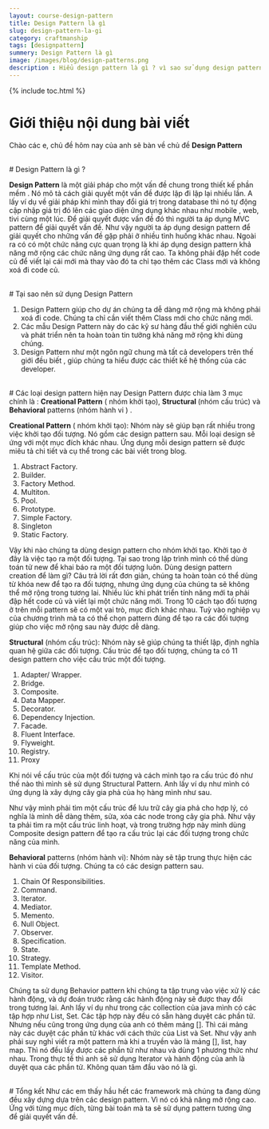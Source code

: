 ```yaml
---
layout: course-design-pattern
title: Design Pattern là gì
slug: design-pattern-la-gi
category: craftmanship
tags: [designpattern]
summery: Design Pattern là gì
image: /images/blog/design-patterns.png
description : Hiểu design pattern là gì ? vì sao sử dụng design pattern. Hướng dẫn các mẫu design pattern trong học lập trình java.
---
```


{% include toc.html %}

# **Giới thiệu nội dung bài viết**
Chào các e, chủ đề hôm nay của anh sẽ bàn về chủ đề  <b>Design Pattern</b>

<br>
# Design Pattern là gì ?

<b>Design Pattern</b> là một giải pháp cho một vấn đề chung trong thiết kế phần mềm . Nó mô tả cách giải quyết một vấn đề được lập đi lập lại
nhiều lần. A lấy ví dụ về giải pháp khi mình thay đổi giá trị trong database thì nó tự động cập nhập giá trị đó lên các giao diện ứng dụng
khác nhau như mobile , web, tivi cùng một lúc. Để giải quyết được vấn đề đó thì người ta áp dụng MVC pattern để giải quyết vấn đề.
Như vậy người ta áp dụng design pattern để giải quyết cho những vấn đề gặp phải ở nhiều tình huống khác nhau. Ngoài ra có có một chức năng cực quan trọng là khi áp dụng design pattern khả năng mở rộng các chức năng ứng dụng rất cao. Ta không phải đập hết code củ để viết lại cái mới mà thay vào đó ta chỉ tạo thêm các Class mới và không xoá đi code củ.

<br>
# Tại sao nên sử dụng Design Pattern

1. Design Pattern giúp cho dự án chúng ta dễ dàng mở rộng mà không phải xoá đi code. Chúng ta chỉ cần viết thêm Class mới cho
chức năng mới.
2. Các mẫu Design Pattern này do các kỹ sư hàng đầu thế giới nghiên cứu và phát triển nên ta hoàn toàn tin tưởng khả
năng mở rộng khi dùng chúng.
3. Design Pattern như một ngôn ngữ chung mà tất cả developers trên thế giới đều biết , giúp chúng ta hiểu được các
thiết kế hệ thống của các developer.

<br>
# Các loại design pattern hiện nay
Design Pattern được chia làm 3 mục chính là : <b>Creational Pattern</b> ( nhóm khởi tạo), <b>Structural </b>(nhóm cấu trúc) và <b>Behavioral</b> patterns (nhóm hành vi ) .

<b>Creational Pattern</b> ( nhóm khởi tạo): Nhóm này sẽ giúp bạn rất nhiều trong việc khởi tạo đối tượng. Nó gồm các design pattern sau. Mỗi loại design sẽ ứng với một mục đích khác nhau. Ứng dụng mỗi design pattern sẽ được miêu tả chi tiết và cụ thể trong các bài viết trong blog.

1. Abstract Factory.
2. Builder.
3. Factory Method.
4. Multiton.
5. Pool.
6. Prototype.
7. Simple Factory.
8. Singleton
10. Static Factory.

Vậy khi nào chúng ta dùng design pattern cho nhóm khởi tạo. Khởi tạo ở đây là việc tạo ra một đối tượng. Tại sao trong lập trình mình có thể dùng toán tử new để khai báo ra một đối tượng luôn. Dùng design pattern creation để làm gì? Câu trả lời rất đơn giản, chúng ta hoàn toàn có thể dùng từ khóa new để tạo ra đối tượng, nhưng ứng dụng của chúng ta sẽ không thể mở rộng trong tương lai. Nhiều lúc khi phát triển tính năng mới ta phải đập hết code củ và viết lại một chức năng mới. Trong 10 cách tạo đối tượng ở trên mỗi pattern sẽ có một vai trò, mục đích khác nhau. Tuỳ vào nghiệp vụ của chương trình mà ta có thể chọn pattern đúng để tạo ra các đối tượng giúp cho việc mở rộng sau này được dễ dàng.


<b>Structural</b> (nhóm cấu trúc): Nhóm này sẽ giúp chúng ta thiết lập, định nghĩa quan hệ giữa các đối tượng. Cấu trúc để tạo đối tượng, chúng ta có 11 design pattern cho việc cấu trúc một đối tượng. 

1. Adapter/ Wrapper.
2.    Bridge.
3.    Composite.
4.    Data Mapper.
5.    Decorator.
6.    Dependency Injection.
7.    Facade.
8.    Fluent Interface.
9.    Flyweight.
10.    Registry.
11.    Proxy

Khi nói về cấu trúc của một đối tượng và cách mình tạo ra cấu trúc đó như thế nào thì mình sẽ sử dụng Structural Pattern. Anh lấy ví dụ như mình có ứng dụng là xây dựng cây gia phả của họ hàng mình như sau.


Như vậy mình phải tìm một cấu trúc để lưu trữ cây gia phả cho hợp lý, có nghĩa là mình dễ dàng thêm, sửa, xóa các node trong cây gia phả. Như vậy ta phải tìm ra một cấu trúc linh hoạt, và trong trường hợp này mình dùng Composite design pattern để tạo ra cấu trúc lại các đối tượng trong chức năng của mình.


<b>Behavioral</b> patterns (nhóm hành vi): Nhóm này sẽ tập trung thực hiện các hành vi của đối tượng. Chúng ta có các design pattern sau.

1.    Chain Of Responsibilities.
2.    Command.
3.    Iterator.
4.    Mediator.
5.    Memento.
6.    Null Object.
7.    Observer.
8.    Specification.
9.    State.
10.   Strategy.
11.   Template Method.
12.   Visitor.

Chúng ta sử dụng Behavior pattern khi chúng ta tập trung vào việc xử lý các hành động, và dự đoán trước rằng các hành động này sẽ được thay đổi trong tương lai. Anh lấy ví dụ như trong các collection của java mình có các tập hợp như List, Set. Các tập hợp này đều có sẵn hàng duyệt các phần tử. Nhưng nếu cũng trong ứng dụng của anh có thêm mảng []. Thì cái mảng này các duyệt các phần tử khác với cách thức của List và Set. Như vậy anh phải suy nghỉ viết ra một pattern mà khi a truyền vào là mảng [], list, hay map. Thì nó đều lấy được các phần tử như nhau và dùng 1 phương thức như nhau. Trong thực tế thì anh sẽ sử dụng Iterator và hành động của anh là duyệt qua các phần tử. Không quan tâm đầu vào nó là gì.

<br>
# Tổng kết
Như các em thấy hầu hết các framework mà chúng ta đang dùng đều xây dựng dựa trên các design pattern. Vì nó có
khả năng mở rộng cao. Ứng với từng mục đích, từng bài toán mà ta sẽ sử dụng pattern tương ứng để giải quyết vấn đề.

